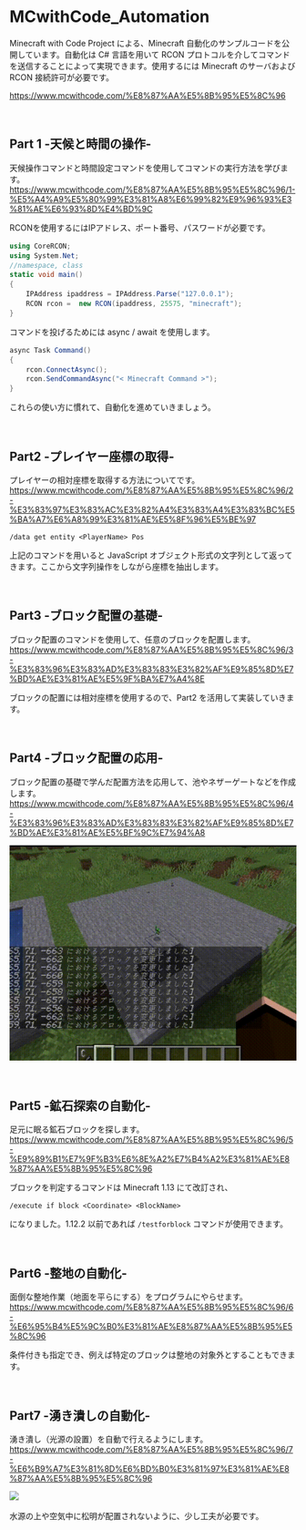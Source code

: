 # MCwithCode_Automation
 Minecraft with Code Project による、Minecraft 自動化のサンプルコードを公開しています。自動化は C# 言語を用いて RCON プロトコルを介してコマンドを送信することによって実現できます。使用するには Minecraft のサーバおよび RCON 接続許可が必要です。

 https://www.mcwithcode.com/%E8%87%AA%E5%8B%95%E5%8C%96

 </br>

 ## Part 1 -天候と時間の操作-
天候操作コマンドと時間設定コマンドを使用してコマンドの実行方法を学びます。</br>
https://www.mcwithcode.com/%E8%87%AA%E5%8B%95%E5%8C%96/1-%E5%A4%A9%E5%80%99%E3%81%A8%E6%99%82%E9%96%93%E3%81%AE%E6%93%8D%E4%BD%9C

RCONを使用するにはIPアドレス、ポート番号、パスワードが必要です。

```cs
using CoreRCON;
using System.Net;
//namespace, class
static void main()
{
    IPAddress ipaddress = IPAddress.Parse("127.0.0.1");
    RCON rcon =  new RCON(ipaddress, 25575, "minecraft");
}
```

コマンドを投げるためには async / await を使用します。

```cs
async Task Command()
{
    rcon.ConnectAsync();
    rcon.SendCommandAsync("< Minecraft Command >");
}
```

これらの使い方に慣れて、自動化を進めていきましょう。

</br>

## Part2 -プレイヤー座標の取得-
プレイヤーの相対座標を取得する方法についてです。</br>
https://www.mcwithcode.com/%E8%87%AA%E5%8B%95%E5%8C%96/2-%E3%83%97%E3%83%AC%E3%82%A4%E3%83%A4%E3%83%BC%E5%BA%A7%E6%A8%99%E3%81%AE%E5%8F%96%E5%BE%97

```
/data get entity <PlayerName> Pos
```
上記のコマンドを用いると JavaScript オブジェクト形式の文字列として返ってきます。ここから文字列操作をしながら座標を抽出します。

</br>

## Part3 -ブロック配置の基礎-
ブロック配置のコマンドを使用して、任意のブロックを配置します。 </br>
https://www.mcwithcode.com/%E8%87%AA%E5%8B%95%E5%8C%96/3-%E3%83%96%E3%83%AD%E3%83%83%E3%82%AF%E9%85%8D%E7%BD%AE%E3%81%AE%E5%9F%BA%E7%A4%8E

ブロックの配置には相対座標を使用するので、Part2 を活用して実装していきます。

</br>

## Part4 -ブロック配置の応用-
ブロック配置の基礎で学んだ配置方法を応用して、池やネザーゲートなどを作成します。<br>
https://www.mcwithcode.com/%E8%87%AA%E5%8B%95%E5%8C%96/4-%E3%83%96%E3%83%AD%E3%83%83%E3%82%AF%E9%85%8D%E7%BD%AE%E3%81%AE%E5%BF%9C%E7%94%A8

![](Images/part4.gif)

</br>

## Part5 -鉱石探索の自動化-
足元に眠る鉱石ブロックを探します。</br>
https://www.mcwithcode.com/%E8%87%AA%E5%8B%95%E5%8C%96/5-%E9%89%B1%E7%9F%B3%E6%8E%A2%E7%B4%A2%E3%81%AE%E8%87%AA%E5%8B%95%E5%8C%96

ブロックを判定するコマンドは Minecraft 1.13 にて改訂され、
```
/execute if block <Coordinate> <BlockName>
```
になりました。1.12.2 以前であれば `/testforblock` コマンドが使用できます。

</br>

## Part6 -整地の自動化-
面倒な整地作業（地面を平らにする）をプログラムにやらせます。</br>
https://www.mcwithcode.com/%E8%87%AA%E5%8B%95%E5%8C%96/6-%E6%95%B4%E5%9C%B0%E3%81%AE%E8%87%AA%E5%8B%95%E5%8C%96

条件付きも指定でき、例えば特定のブロックは整地の対象外とすることもできます。

</br>

## Part7 -湧き潰しの自動化-
湧き潰し（光源の設置）を自動で行えるようにします。</br>
https://www.mcwithcode.com/%E8%87%AA%E5%8B%95%E5%8C%96/7-%E6%B9%A7%E3%81%8D%E6%BD%B0%E3%81%97%E3%81%AE%E8%87%AA%E5%8B%95%E5%8C%96

![](Images/part7.gif)

水源の上や空気中に松明が配置されないように、少し工夫が必要です。